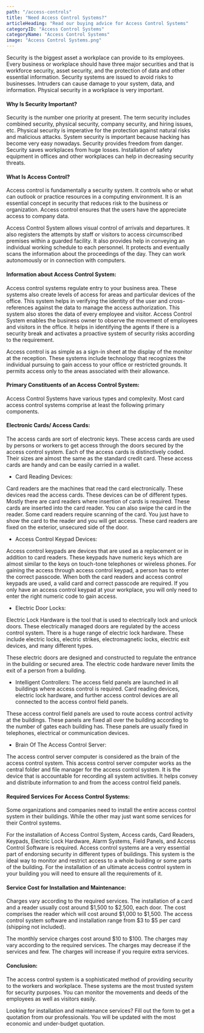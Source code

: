 ```yaml
---
path: "/access-controls"
title: "Need Access Control Systems?"
articleHeading: "Read our buying advice for Access Control Systems"
categoryID: "Access Control Systems"
categoryName: "Access Control Systems"
image: "Access Control Systems.png"
---
```


Security is the biggest asset a workplace can provide to its employees. Every business or workplace should have three major securities and that is workforce security, asset security, and the protection of data and other essential information. Security systems are issued to avoid risks to businesses. Intruders can cause damage to your system, data, and information. Physical security in a workplace is very important.

#### Why Is Security Important?

Security is the number one priority at present. The term security includes combined security, physical security, company security, and hiring issues, etc. Physical security is imperative for the protection against natural risks and malicious attacks. System security is important because hacking has become very easy nowadays. Security provides freedom from danger. Security saves workplaces from huge losses. Installation of safety equipment in offices and other workplaces can help in decreasing security threats.

#### What Is Access Control?

Access control is fundamentally a security system. It controls who or what can outlook or practice resources in a computing environment. It is an essential concept in security that reduces risk to the business or organization. Access control ensures that the users have the appreciate access to company data.

Access Control System allows visual control of arrivals and departures. It also registers the attempts by staff or visitors to access circumscribed premises within a guarded facility. It also provides help in conveying an individual working schedule to each personnel. It protects and eventually scans the information about the proceedings of the day. They can work autonomously or in connection with computers.

#### Information about Access Control System:

Access control systems regulate entry to your business area. These systems also create levels of access for areas and particular devices of the office. This system helps in verifying the identity of the user and cross-references against the data to manage the access authorization. This system also stores the data of every employee and visitor. Access Control System enables the business owner to observe the movement of employees and visitors in the office. It helps in identifying the agents if there is a security break and activates a proactive system of security risks according to the requirement.

Access control is as simple as a sign-in sheet at the display of the monitor at the reception. These systems include technology that recognizes the individual pursuing to gain access to your office or restricted grounds. It permits access only to the areas associated with their allowance.

#### Primary Constituents of an Access Control System:

Access Control Systems have various types and complexity. Most card access control systems comprise at least the following primary components.

#### Electronic Cards/ Access Cards:

The access cards are sort of electronic keys. These access cards are used by persons or workers to get access through the doors secured by the access control system. Each of the access cards is distinctively coded. Their sizes are almost the same as the standard credit card. These access cards are handy and can be easily carried in a wallet.

- Card Reading Devices:

Card readers are the machines that read the card electronically. These devices read the access cards. These devices can be of different types. Mostly there are card readers where insertion of cards is required. These cards are inserted into the card reader. You can also swipe the card in the reader. Some card readers require scanning of the card. You just have to show the card to the reader and you will get access. These card readers are fixed on the exterior, unsecured side of the door.

- Access Control Keypad Devices:

Access control keypads are devices that are used as a replacement or in addition to card readers. These keypads have numeric keys which are almost similar to the keys on touch-tone telephones or wireless phones. For gaining the access through access control keypad, a person has to enter the correct passcode. When both the card readers and access control keypads are used, a valid card and correct passcode are required. If you only have an access control keypad at your workplace, you will only need to enter the right numeric code to gain access.

- Electric Door Locks:

Electric Lock Hardware is the tool that is used to electrically lock and unlock doors. These electrically managed doors are regulated by the access control system. There is a huge range of electric lock hardware. These include electric locks, electric strikes, electromagnetic locks, electric exit devices, and many different types.

These electric doors are designed and constructed to regulate the entrance in the building or secured area. The electric code hardware never limits the exit of a person from a building.

- Intelligent Controllers:
  The access field panels are launched in all buildings where access control is required. Card reading devices, electric lock hardware, and further access control devices are all connected to the access control field panels.

These access control field panels are used to route access control activity at the buildings. These panels are fixed all over the building according to the number of gates each building has. These panels are usually fixed in telephones, electrical or communication devices.

- Brain Of The Access Control Server:

The access control server computer is considered as the brain of the access control system. This access control server computer works as the central folder and file manager for the access control system. It is the device that is accountable for recording all system activities. It helps convey and distribute information to and from the access control field panels.

#### Required Services For Access Control Systems:

Some organizations and companies need to install the entire access control system in their buildings. While the other may just want some services for their Control systems.

For the installation of Access Control System, Access cards, Card Readers, Keypads, Electric Lock Hardware, Alarm Systems, Field Panels, and Access Control Software is required. Access control systems are a very essential part of endorsing security in different types of buildings. This system is the ideal way to monitor and restrict access to a whole building or some parts of the building. For the installation of an ultimate access control system in your building you will need to ensure all the requirements of it.

#### Service Cost for Installation and Maintenance:

Charges vary according to the required services. The installation of a card and a reader usually cost around $1,500 to $2,500, each door. The cost comprises the reader which will cost around $1,000 to $1,500. The access control system software and installation range from $3 to $5 per card (shipping not included).

The monthly service charges cost around $10 to $100. The charges may vary according to the required services. The charges may decrease if the services and few. The charges will increase if you require extra services.

#### Conclusion:

The access control system is a sophisticated method of providing security to the workers and workplace. These systems are the most trusted system for security purposes. You can monitor the movements and deeds of the employees as well as visitors easily.

Looking for installation and maintenance services? Fill out the form to get a quotation from our professionals. You will be updated with the most economic and under-budget quotation.
